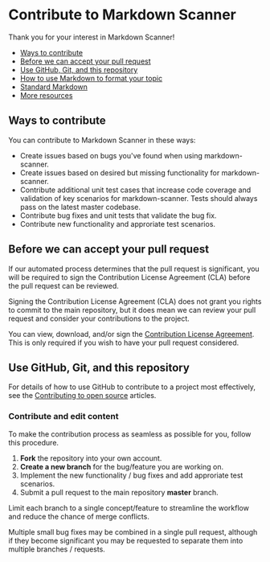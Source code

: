 # Contribute to Markdown Scanner

Thank you for your interest in Markdown Scanner!

* [Ways to contribute](#ways-to-contribute)
* [Before we can accept your pull request](#before-we-can-accept-your-pull-request)
* [Use GitHub, Git, and this repository](#use-github-git-and-this-repository)
* [How to use Markdown to format your topic](#how-to-use-markdown-to-format-your-topic)
* [Standard Markdown](#standard-markdown)
* [More resources](#more-resources)

## Ways to contribute

You can contribute to Markdown Scanner in these ways:

* Create issues based on bugs you've found when using markdown-scanner.
* Create issues based on desired but missing functionality for markdown-scanner.
* Contribute additional unit test cases that increase code coverage and validation of key scenarios for markdown-scanner. Tests should always pass on the latest master codebase.
* Contribute bug fixes and unit tests that validate the bug fix.
* Contribute new functionality and approriate test scenarios.

## Before we can accept your pull request

If our automated process determines that the pull request is significant, you will be required to 
sign the Contribution License Agreement (CLA) before the pull request can be reviewed.

Signing the Contribution License Agreement (CLA) does not grant you rights to commit to the main 
repository, but it does mean we can review your pull request and consider your contributions to the project.

You can view, download, and/or sign the [Contribution License Agreement](https://cla.microsoft.com/). This is only 
required if you wish to have your pull request considered.

## Use GitHub, Git, and this repository

For details of how to use GitHub to contribute to a project most effectively, see the [Contributing to open source](https://guides.github.com/activities/contributing-to-open-source/) articles.

### Contribute and edit content

To make the contribution process as seamless as possible for you, follow this procedure.

1. **Fork** the repository into your own account.
2. **Create a new branch** for the bug/feature you are working on.
3. Implement the new functionality / bug fixes and add approriate test scenarios.
4. Submit a pull request to the main repository **master** branch.

Limit each branch to a single concept/feature to streamline the workflow and reduce the 
chance of merge conflicts.

Multiple small bug fixes may be combined in a single pull request, although if they
become significant you may be requested to separate them into multiple branches / requests.
